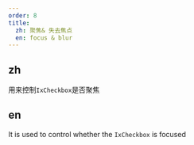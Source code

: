 ```yaml
---
order: 8
title:
  zh: 聚焦& 失去焦点
  en: focus & blur
---
```


## zh

用来控制`IxCheckbox`是否聚焦

## en

It is used to control whether the `IxCheckbox` is focused
